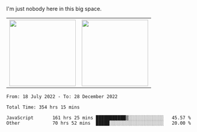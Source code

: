 I'm just nobody here in this big space.
<table>
  <tr>
    <th>
        <img height="175em" src="https://github-readme-stats.vercel.app/api/top-langs/?username=introbond&hide=css,html&layout=compact&theme=nord" />
    </th>
    <th><img height="175em" src="https://github-readme-stats.vercel.app/api/?username=introbond&theme=nord&show_icons=true&hide_border=true&&count_private=true&include_all_commits=true" /></th>
  </tr>
</table>

<!--START_SECTION:waka-->

```text
From: 18 July 2022 - To: 28 December 2022

Total Time: 354 hrs 15 mins

JavaScript       161 hrs 25 mins ███████████▒░░░░░░░░░░░░░   45.57 %
Other            70 hrs 52 mins  █████░░░░░░░░░░░░░░░░░░░░   20.00 %
```

<!--END_SECTION:waka-->
